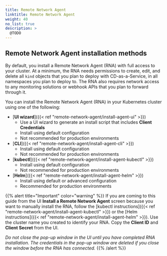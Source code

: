 ```yaml
---
title: Remote Network Agent
linktitle: Remote Network Agent
weight: 40
no_list: true
description: >
  @TODO
---
```




## Remote Network Agent installation methods

By default, you install a Remote Network Agent (RNA) with full access to your cluster. At a minimum, the RNA needs permissions to create, edit, and delete all `kind` objects that you plan to deploy with CD-as-a-Service, in all namespaces you plan to deploy to. The RNA also requires network access to any monitoring solutions or webhook APIs that you plan to forward through it.

You can install the Remote Network Agent (RNA) in your Kubernetes cluster using one of the following:

* [**UI wizard**]({{< ref "remote-network-agent/install-agent-ui" >}})
  * Use a UI wizard to generate an install script that includes **Client Credentials**
  * Install using default configuration
  * Not recommended for production environments
* [**CLI**]({{< ref "remote-network-agent/install-agent-cli" >}})
  * Install using default configuration
  * Not recommended for production environments
* [**kubectl**]({{< ref "remote-network-agent/install-agent-kubectl" >}})
  * Install using default configuration
  * Not recommended for production environments
* [**Helm**]({{< ref "remote-network-agent/install-agent-helm" >}})
  * Install using default or advanced configuration
  * Recommended for production environments

{{% alert title="Important" color="warning" %}}
If you are coming to this guide from the UI **Install a Remote Network Agent** screen because you want to manually install the RNA, follow the [kubectl instructions]({{< ref "remote-network-agent/install-agent-kubectl" >}}) or the [Helm instructions]({{< ref "remote-network-agent/install-agent-helm" >}}). Use the cluster name you created to identify your RNA. Copy the **Client ID** and **Client Secret** from the UI.

_Do not close the pop-up window in the UI until you have completed RNA installation. The credentials in the pop-up window are deleted if you close the window before the RNA has connected._
{{% /alert %}}

